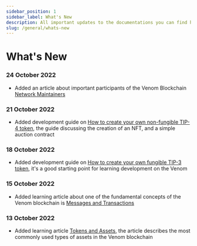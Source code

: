 ```yaml
---
sidebar_position: 1
sidebar_label: What's New
description: All important updates to the documentations you can find here
slug: /general/whats-new
---
```


# What's New

### 24 October 2022

* Added an article about important participants of the Venom Blockchain [Network Maintainers](../maintain/00-network-maintainers.md)

### 21 October 2022

* Added development guide on [How to create your own non-fungible TIP-4 token](../../build/00-development-guides/05-how-to-create-your-own-non-fungible-tip-4-token/00-non-fungible-tokens-in-venom-network.md), the guide discussing the creation of an NFT, and a simple auction contract

### 18 October 2022

* Added development guide on [How to create your own fungible TIP-3 token](../../build/00-development-guides/03-how-to-create-your-own-fungible-tip-3-token/00-fungible-tokens-in-venom-network.md), it's a good starting point for learning development on the Venom

### 15 October 2022

* Added learning article about one of the fundamental concepts of the Venom blockchain is [Messages and Transactions](../learn/03-messages-and-transactions.md)

### 13 October 2022

* Added learning article [Tokens and Assets](../learn/02-tokens-and-assets.md), the article describes the most commonly used types of assets in the Venom blockchain
